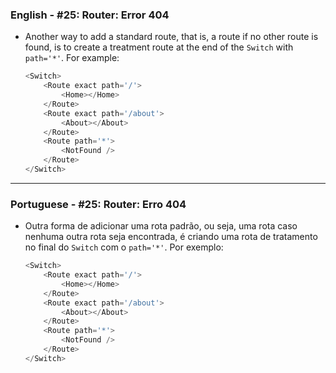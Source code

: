 ### English - #25: Router: Error 404
- Another way to add a standard route, that is, a route if no other route is found, is to create a treatment route at the end of the `Switch` with `path='*'`. For example:
    ```js
    <Switch>
        <Route exact path='/'>
            <Home></Home>
        </Route>
        <Route exact path='/about'>
            <About></About>
        </Route>
        <Route path='*'>
            <NotFound />
        </Route>
    </Switch>
    ```

***

### Portuguese - #25: Router: Erro 404
- Outra forma de adicionar uma rota padrão, ou seja, uma rota caso nenhuma outra rota seja encontrada, é criando uma rota de tratamento no final do `Switch` com o `path='*'`. Por exemplo:
    ```js
    <Switch>
        <Route exact path='/'>
            <Home></Home>
        </Route>
        <Route exact path='/about'>
            <About></About>
        </Route>
        <Route path='*'>
            <NotFound />
        </Route>
    </Switch>
    ```